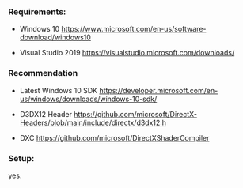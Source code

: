 ### Requirements:
* Windows 10
https://www.microsoft.com/en-us/software-download/windows10

* Visual Studio 2019
https://visualstudio.microsoft.com/downloads/

### Recommendation
* Latest Windows 10 SDK 
https://developer.microsoft.com/en-us/windows/downloads/windows-10-sdk/

* D3DX12 Header
https://github.com/microsoft/DirectX-Headers/blob/main/include/directx/d3dx12.h

* DXC
https://github.com/microsoft/DirectXShaderCompiler

### Setup:

yes.
